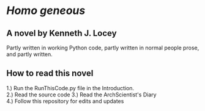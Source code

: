 # *Homo geneous*

## A novel by Kenneth J. Locey

Partly written in working Python code, partly written in normal people prose, and partly written.

## How to read this novel
1.) Run the RunThisCode.py file in the Introduction.  
2.) Read the source code
3.) Read the ArchScientist's Diary  
4.) Follow this repository for edits and updates
